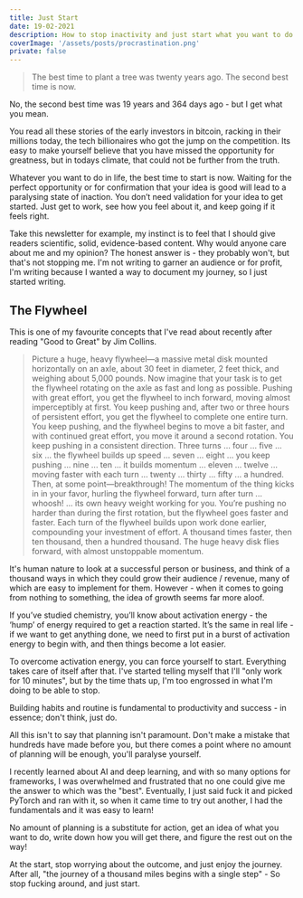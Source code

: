 ```yaml
---
title: Just Start
date: 19-02-2021
description: How to stop inactivity and just start what you want to do. The flywheel concept of getting things off the ground and the best and only time to start is now!
coverImage: '/assets/posts/procrastination.png'
private: false
---
```


> The best time to plant a tree was twenty years ago. The second best time is now.

No, the second best time was 19 years and 364 days ago - but I get what you mean.

You read all these stories of the early investors in bitcoin, racking in their millions today, the tech billionaires who got the jump on the competition. Its easy to make yourself believe that you have missed the opportunity for greatness, but in todays climate, that could not be further from the truth.

Whatever you want to do in life, the best time to start is now. Waiting for the perfect opportunity or for confirmation that your idea is good will lead to a paralysing state of inaction. You don’t need validation for your idea to get started. Just get to work, see how you feel about it, and keep going if it feels right.

Take this newsletter for example, my instinct is to feel that I should give readers scientific, solid, evidence-based content. Why would anyone care about me and my opinion? The honest answer is - they probably won't, but that's not stopping me. I'm not writing to garner an audience or for profit, I'm writing because I wanted a way to document my journey, so I just started writing.

## The Flywheel

This is one of my favourite concepts that I've read about recently after reading "Good to Great" by Jim Collins.

> Picture a huge, heavy flywheel—a massive metal disk mounted horizontally on an axle, about 30 feet in diameter, 2 feet thick, and weighing about 5,000 pounds. Now imagine that your task is to get the flywheel rotating on the axle as fast and long as possible. Pushing with great effort, you get the flywheel to inch forward, moving almost imperceptibly at first. You keep pushing and, after two or three hours of persistent effort, you get the flywheel to complete one entire turn. You keep pushing, and the flywheel begins to move a bit faster, and with continued great effort, you move it around a second rotation. You keep pushing in a consistent direction. Three turns ... four ... five ... six ... the flywheel builds up speed ... seven ... eight ... you keep pushing ... nine ... ten ... it builds momentum ... eleven ... twelve ... moving faster with each turn ... twenty ... thirty ... fifty ... a hundred.
Then, at some point—breakthrough! The momentum of the thing kicks in in your favor, hurling the flywheel forward, turn after turn ... whoosh! ... its own heavy weight working for you. You’re pushing no harder than during the first rotation, but the flywheel goes faster and faster. Each turn of the flywheel builds upon work done earlier, compounding your investment of effort. A thousand times faster, then ten thousand, then a hundred thousand. The huge heavy disk flies forward, with almost unstoppable momentum.

It's human nature to look at a successful person or business, and think of a thousand ways in which they could grow their audience / revenue, many of which are easy to implement for them. However - when it comes to going from nothing to something, the idea of growth seems far more aloof.  

If you’ve studied chemistry, you’ll know about activation energy - the ‘hump’ of energy required to get a reaction started. It’s the same in real life - if we want to get anything done, we need to first put in a burst of activation energy to begin with, and then things become a lot easier.

To overcome activation energy, you can force yourself to start. Everything takes care of itself after that. I've started telling myself that I'll "only work for 10 minutes", but by the time thats up, I'm too engrossed in what I'm doing to be able to stop. 

Building habits and routine is fundamental to productivity and success - in essence;  don't think, just do.

All this isn't to say that planning isn't paramount. Don't make a mistake that hundreds have made before you, but there comes a point where no amount of planning will be enough, you'll paralyse yourself.

I recently learned about AI and deep learning, and with so many options for frameworks, I was overwhelmed and frustrated that no one could give me the answer to which was the "best". Eventually, I just said fuck it and picked PyTorch and ran with it, so when it came time to try out another, I had the fundamentals and it was easy to learn!

No amount of planning is a substitute for action, get an idea of what you want to do, write down how you will get there, and figure the rest out on the way!

At the start, stop worrying about the outcome, and just enjoy the journey. After all, "the journey of a thousand miles begins with a single step" - So stop fucking around, and just start.

